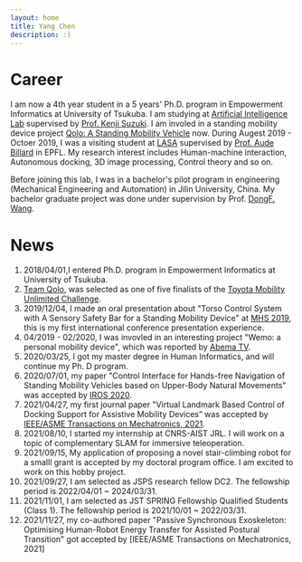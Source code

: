 ```yaml
---
layout: home
title: Yang Chen
description: :)
---
```


# Career
I am now a 4th year student in a 5 years' Ph.D. program in Empowerment Informatics at University of Tsukuba. I am studying at [Artificial Intelligence Lab](http://www.ai.iit.tsukuba.ac.jp/index.html) supervised by [Prof. Kenji Suzuki](http://www.ai.iit.tsukuba.ac.jp/kenji/index.html). I am involed in a standing mobility device project [Qolo: A Standing Mobility Vehicle](http://www.ai.iit.tsukuba.ac.jp/research/046.html) now.  During Augest 2019 - Octoer 2019, I was a visiting student at [LASA](http://lasa.epfl.ch/) supervised by [Prof. Aude Billard](http://lasa.epfl.ch/people/member.php?SCIPER=115671) in EPFL. My research interest includes Human-machine interaction, Autonomous docking, 3D image processing, Control theory and so on.

Before joining this lab, I was in a bachelor's pilot program in engineering (Mechanical Engineering and Automation) in Jilin University, China. My bachelor graduate project was done under supervision by Prof. [DongF. Wang](https://teachers.jlu.edu.cn/dongfwang).

# News
1. 2018/04/01,I entered Ph.D. program in Empowerment Informatics at University of Tsukuba.
2. [Team Qolo](http://www.ai.iit.tsukuba.ac.jp/research/046.html), was selected as one of five finalists of the [Toyota Mobility Unlimited Challenge](https://mobilityunlimited.org/people/finalists).
3. 2019/12/04, I made an oral presentation about "Torso Control System with A Sensory Safety Bar for a Standing Mobility Device" at [MHS 2019](http://www.mein.nagoya-u.ac.jp/mhs/MHS2019-Top.html), this is my first international conference presentation experience.
4. 04/2019 - 02/2020, I was invovled in an interesting project "Wemo: a personal mobility device", which was reported by [Abema TV](https://abema.tv/channels/special-plus/slots/EaWJiwRNx3yjaX?utm_medium=social&utm_campaign=daigaku).
5. 2020/03/25, I got my master degree in Human Informatics, and will continue my Ph. D program.
6. 2020/07/01, my paper "Control Interface for Hands-free Navigation of Standing Mobility Vehicles based on Upper-Body Natural Movements" was accepted by [IROS 2020](https://www.iros2020.org/).
7. 2021/04/27, my first journal paper "Virtual Landmark Based Control of Docking Support for Assistive Mobility Devices” was accepted by [IEEE/ASME Transactions on Mechatronics, 2021](http://www.ieee-asme-mechatronics.info/focus-sections/).
8. 2021/08/10, I started my internship at CNRS-AIST JRL. I will work on a topic of complementary SLAM for immersive teleoperation.
9. 2021/09/15, My application of proposing a novel stair-climbing robot for a smalll grant is accepted by my doctoral program office. I am excited to work on this hobby project.
10. 2021/09/27, I am selected as JSPS research fellow DC2. The fellowship period is 2022/04/01 ~ 2024/03/31.
11. 2021/11/01, I am selected as JST SPRING Fellowship Qualified Students (Class 1). The fellowship period is 2021/10/01 ~ 2022/03/31.
12. 2021/11/27, my co-authored paper "Passive Synchronous Exoskeleton: Optimising Human-Robot Energy Transfer for Assisted Postural Transition" got accepted by [IEEE/ASME Transactions on Mechatronics, 2021]
